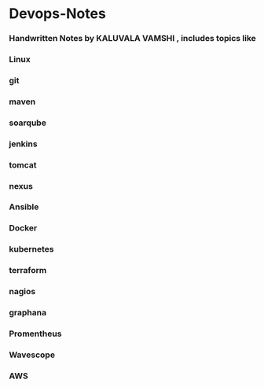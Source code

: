 # Devops-Notes
### Handwritten Notes by KALUVALA VAMSHI , includes topics like 
### Linux
### git
### maven
### soarqube
### jenkins
### tomcat
### nexus
### Ansible
### Docker
### kubernetes
### terraform
### nagios
### graphana
### Promentheus
### Wavescope
### AWS  

